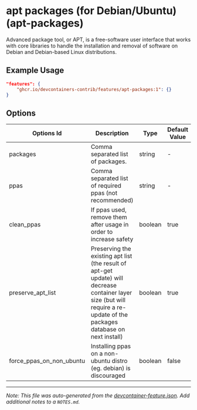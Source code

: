
# apt packages (for Debian/Ubuntu) (apt-packages)

Advanced package tool, or APT, is a free-software user interface that works with core libraries to handle the installation and removal of software on Debian and Debian-based Linux distributions.

## Example Usage

```json
"features": {
    "ghcr.io/devcontainers-contrib/features/apt-packages:1": {}
}
```

## Options

| Options Id | Description | Type | Default Value |
|-----|-----|-----|-----|
| packages | Comma separated list of packages. | string | - |
| ppas | Comma separated list of required ppas (not recommended) | string | - |
| clean_ppas | If ppas used, remove them after usage in order to increase safety | boolean | true |
| preserve_apt_list | Preserving the existing apt list (the result of apt-get update) will decrease container layer size (but will require a re-update of the packages database on next install) | boolean | true |
| force_ppas_on_non_ubuntu | Installing ppas on a non-ubuntu distro (eg. debian) is discouraged | boolean | false |



---

_Note: This file was auto-generated from the [devcontainer-feature.json](https://github.com/devcontainers-contrib/features/blob/main/src/apt-packages/devcontainer-feature.json).  Add additional notes to a `NOTES.md`._

